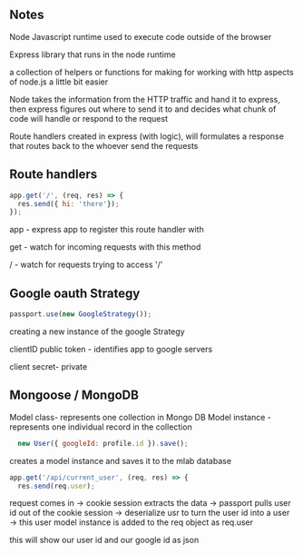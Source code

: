 ## Notes

Node
Javascript runtime used to execute code outside of the browser

Express
library that runs in the node runtime

a collection of helpers or functions for making for working with http aspects of node.js a little bit easier

Node takes the information from the HTTP traffic and hand it to express, then express figures out where to send it to and decides what chunk of code will handle or respond to the request

Route handlers
created in express (with logic), will formulates a response that routes back to the whoever send the requests

## Route handlers

```js
app.get('/', (req, res) => {
  res.send({ hi: 'there'});
});
```

app - express app to register this route handler with

get - watch for incoming requests with this method

/ - watch for requests trying to access '/'



## Google oauth Strategy

```js
passport.use(new GoogleStrategy());
```

creating a new instance of the google Strategy

clientID
public token - identifies app to google servers

client secret- private

## Mongoose / MongoDB

Model class- represents one collection in Mongo DB
Model instance - represents one individual record in the collection

```js
  new User({ googleId: profile.id }).save();
```
creates a model instance and saves it to the mlab database


```js
app.get('/api/current_user', (req, res) => {
  res.send(req.user);
```

request comes in -> cookie session extracts the data -> passport pulls user id out of the cookie session -> deserialize usr to turn the user id into a user -> this user model instance is added to the req object as req.user

this will show our user id and our google id as json
